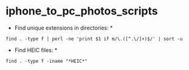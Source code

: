 # iphone_to_pc_photos_scripts

* Find unique extensions in directories: *

`find . -type f | perl -ne 'print $1 if m/\.([^.\/]+)$/' | sort -u`

* Find HEIC files: *

`find . -type f -iname "*HEIC*"`

